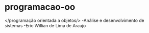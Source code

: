 
# programacao-oo
</programação orientada a objetos/>
 -Análise e desenvolvimento de sistemas
 -Eric Willian de Lima de Araujo
